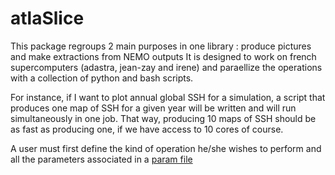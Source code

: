 # atlaSlice

This package regroups 2 main purposes in one library : produce pictures and make extractions from NEMO outputs 
It is designed to work on french supercomputers (adastra, jean-zay and irene) and paraellize the operations with a collection of python and bash scripts.

For instance, if I want to plot annual global SSH for a simulation, a script that produces one map of SSH for a given year will be written and will run simultaneously in one job. That way, producing 10 maps of SSH should be as fast as producing one, if we have access to 10 cores of course.


A user must first define the kind of operation he/she wishes to perform and all the parameters associated in a [param file](params/example_plot_definitions.py)
